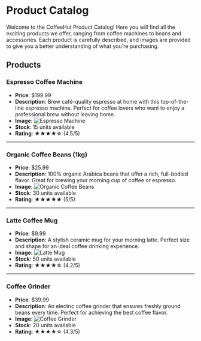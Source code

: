 # Product Catalog

Welcome to the CoffeeHut Product Catalog! Here you will find all the exciting products we offer, ranging from coffee machines to beans and accessories. Each product is carefully described, and images are provided to give you a better understanding of what you're purchasing.

## Products

### Espresso Coffee Machine
- **Price**: $199.99
- **Description**: Brew café-quality espresso at home with this top-of-the-line espresso machine. Perfect for coffee lovers who want to enjoy a professional brew without leaving home.
- **Image**: ![Espresso Machine](images/espresso_machine.jpg)
- **Stock**: 15 units available
- **Rating**: ★★★★☆ (4.5/5)

---

### Organic Coffee Beans (1kg)
- **Price**: $25.99
- **Description**: 100% organic Arabica beans that offer a rich, full-bodied flavor. Great for brewing your morning cup of coffee or espresso.
- **Image**: ![Organic Coffee Beans](images/organic_coffee_beans.jpg)
- **Stock**: 30 units available
- **Rating**: ★★★★★ (5/5)

---

### Latte Coffee Mug
- **Price**: $9.99
- **Description**: A stylish ceramic mug for your morning latte. Perfect size and shape for an ideal coffee drinking experience.
- **Image**: ![Latte Mug](images/latte_mug.jpg)
- **Stock**: 50 units available
- **Rating**: ★★★★☆ (4.2/5)

---

### Coffee Grinder
- **Price**: $39.99
- **Description**: An electric coffee grinder that ensures freshly ground beans every time. Perfect for achieving the best coffee flavor.
- **Image**: ![Coffee Grinder](images/coffee_grinder.jpg)
- **Stock**: 20 units available
- **Rating**: ★★★★☆ (4.3/5)
